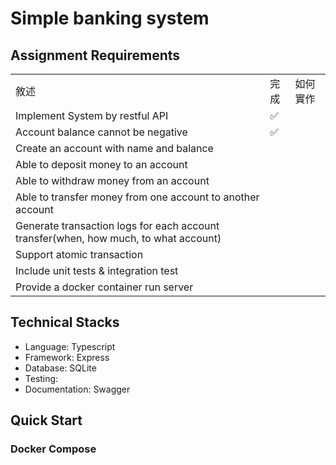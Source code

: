 # Simple banking system

## Assignment Requirements
<table>
    <tr>
        <td>敘述</td>
        <td>完成</td>
        <td>如何實作</td>
    </tr>
    <tr>
        <td>Implement System by restful API </td>
        <td>✅</td>
        <td></td>
    </tr>
    <tr>
        <td>Account balance cannot be negative</td>
        <td>✅</td>
        <td></td>
    </tr>
    <tr>
        <td>Create an account with name and balance</td>
        <td></td>
        <td></td>
    </tr>
    <tr>
        <td>Able to deposit money to an account</td>
        <td></td>
        <td></td>
    </tr>
    <tr>
        <td>Able to withdraw money from an account</td>
        <td></td>
        <td></td>
    </tr>
    <tr>
        <td>Able to transfer money from one account to another account</td>
        <td></td>
        <td></td>
    </tr>
    <tr>
        <td>Generate transaction logs for each account transfer(when, how much, to what account)</td>
        <td></td>
        <td></td>
    </tr>
    <tr>
        <td>Support atomic transaction</td>
        <td></td>
        <td></td>
    </tr>
    <tr>
        <td>Include unit tests & integration test</td>
        <td></td>
        <td></td>
    </tr>
    <tr>
        <td>Provide a docker container run server</td>
        <td></td>
        <td></td>
    </tr>
</table>

## Technical Stacks
- Language: Typescript
- Framework: Express
- Database: SQLite
- Testing: 
- Documentation: Swagger

## Quick Start
### Docker Compose

